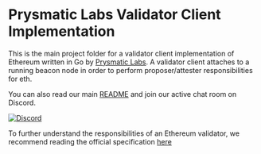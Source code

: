 # Prysmatic Labs Validator Client Implementation

This is the main project folder for a validator client implementation of Ethereum written in Go by [Prysmatic Labs](https://prysmaticlabs.com). A validator client attaches to a running beacon node in order to perform proposer/attester responsibilities for eth.

You can also read our main [README](https://github.com/theQRL/qrysm/blob/master/README.md) and join our active chat room on Discord.

[![Discord](https://user-images.githubusercontent.com/7288322/34471967-1df7808a-efbb-11e7-9088-ed0b04151291.png)](https://discord.gg/CTYGPUJ)

To further understand the responsibilities of an Ethereum validator, we recommend reading the official specification [here](https://github.com/ethereum/consensus-specs/blob/master/specs/phase0/validator.md)
